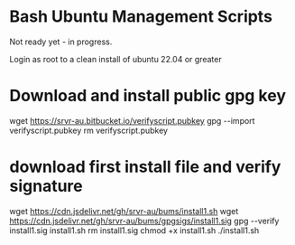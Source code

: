 Bash Ubuntu Management Scripts
===============================
Not ready yet - in progress.

Login as root to a clean install of ubuntu 22.04 or greater

# Download and install public gpg key
wget https://srvr-au.bitbucket.io/verifyscript.pubkey
gpg --import verifyscript.pubkey
rm verifyscript.pubkey

# download first install file and verify signature
wget https://cdn.jsdelivr.net/gh/srvr-au/bums/install1.sh
wget https://cdn.jsdelivr.net/gh/srvr-au/bums/gpgsigs/install1.sig
gpg --verify install1.sig install1.sh
rm install1.sig
chmod +x install1.sh
./install1.sh
